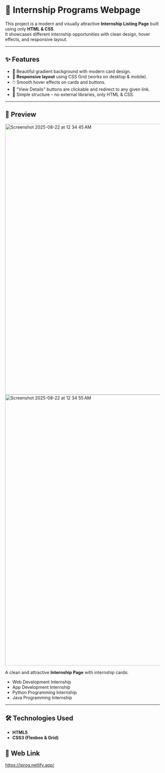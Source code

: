# 🌟 Internship Programs Webpage

This project is a modern and visually attractive **Internship Listing Page** built using only **HTML & CSS**.  
It showcases different internship opportunities with clean design, hover effects, and responsive layout.  

---

## ✨ Features
- 🎨 Beautiful gradient background with modern card design.  
- 📱 **Responsive layout** using CSS Grid (works on desktop & mobile).  
- 🖱️ Smooth hover effects on cards and buttons.  
- 🔗 "View Details" buttons are clickable and redirect to any given link.  
- 📝 Simple structure – no external libraries, only HTML & CSS.  

---

## 📸 Preview
<img width="1470" height="880" alt="Screenshot 2025-08-22 at 12 34 45 AM" src="https://github.com/user-attachments/assets/90740288-e5f8-44a0-a15b-4c5dc4f29814" />
<img width="1470" height="880" alt="Screenshot 2025-08-22 at 12 34 55 AM" src="https://github.com/user-attachments/assets/58032c16-f0f1-4fd9-b219-aa8f842759e4" />


A clean and attractive **Internship Page** with internship cards:  

- Web Development Internship  
- App Development Internship  
- Python Programming Internship  
- Java Programming Internship  

---

## 🛠️ Technologies Used
- **HTML5**  
- **CSS3 (Flexbox & Grid)**

## 🔗 Web Link
https://iprog.netlify.app/


